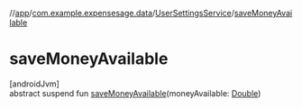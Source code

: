 //[app](../../../index.md)/[com.example.expensesage.data](../index.md)/[UserSettingsService](index.md)/[saveMoneyAvailable](save-money-available.md)

# saveMoneyAvailable

[androidJvm]\
abstract suspend fun [saveMoneyAvailable](save-money-available.md)(moneyAvailable: [Double](https://kotlinlang.org/api/latest/jvm/stdlib/kotlin/-double/index.html))
